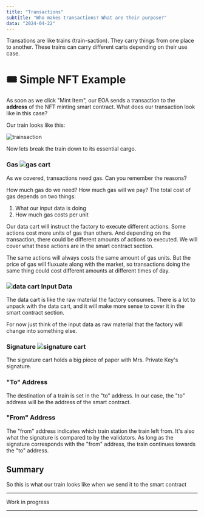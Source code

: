 ```yaml
---
title: "Transactions"
subtitle: "Who makes transactions? What are their purpose?"
data: "2024-04-22"
---
```


Transations are like trains (train-saction). They carry things from one place to another. These
trains can carry different carts depending on their use case.

# 🎟 Simple NFT Example

As soon as we click "Mint Item", our EOA sends a transaction to the **address** of the NFT minting
smart contract. What does our transaction look like in this case?

Our train looks like this:

![trainsaction](/images/train.svg)

Now lets break the train down to its essential cargo.

### Gas ![gas cart](/images/gas-cart.svg)

As we covered, transactions need gas. Can you remember the reasons?

How much gas do we need? How much gas will we pay? The total cost of gas depends on two things:

1. What our input data is doing
2. How much gas costs per unit

Our data cart will instruct the factory to execute different actions. Some actions cost
more units of gas than others. And depending on the transaction, there could be different
amounts of actions to executed. We will cover what these actions are in the smart contract
section.

The same actions will always costs the same amount of gas units. But the price of gas will
fluxuate along with the market, so transactions doing the same thing could cost different
amounts at different times of day.

### ![data cart](/images/data-cart.svg) Input Data

The data cart is like the raw material the factory consumes. There is a lot to unpack
with the data cart, and it will make more sense to cover it in the smart contract
section.

For now just think of the input data as raw material that the factory will change into
something else.

### Signature ![signature cart](/images/signature-cart.svg)

The signature cart holds a big piece of paper with Mrs. Private Key's signature.

### "To" Address

The destination of a train is set in the "to" address. In our case, the "to" address
will be the address of the smart contract.

### "From" Address

The "from" address indicates which train station the train left from. It's also what the
signature is compared to by the validators. As long as the signature corresponds with the
"from" address, the train continues towards the "to" address.

<!-- ### Nonce ![nonce locomotive](/images/nonce.svg)

The nonce is a number (like the one printed on the train) that indicates the number of
trains a train station has sent off. It's another security measure that solves similar
problems to the private key.

Image once again someone is trying to rob your train station of funds. This time they're
more clever about it -->

## Summary

So this is what our train looks like when we send it to the smart contract

<!-- That's it! We'll revisit transactions when its time to mint. [Back to Challenge 0](/posts/2simpleNFT) -->

<!-- There are **three** main kinds of trainsactions. The first kinds are transactions
between EOAs, the second is a transaction from an EOA to a smart contract,
and the third transaction is an EOA deloying a smart contract account.

## 1. Transactions between train stations

![regular trainsaction](http://localhost:3000/images/train.svg)

Regular transactions happen between two accounts, like when you send your friend some ETH.
These transactions are the most basic and carry the following cargo, which you can track
yourself by looking at the transactions tab under your account's address on [Etherscan](https://etherscan.io/)
and clicking on the transaction hash.

## Cargo

---

### 1.1 Value

Value are the tokens being transfered. The wagon that says "V" on it represents this data field.
If you check [Etherscan](https://etherscan.io/), you'll be able to find a field by clicking on
transactions hashes that displays how much value was sent in the trainsaction.

### 1.2 Signature

The signature is your train station's stamp of approval. It says: "This transaction comes from
from my address and I approve this trainsaction". The wagon is depicted with an "S" on it for
signature. Think of it like a big peice of paper that Mrs. Private Key stamped with a big red
wax seal.

### 1.3 Gas

The trainsaction needs gas to move. Think of the gas as coal fuel for the train, depicted by
the "G" wagon. Read more about [gas](/almanacPosts/gas) here if you're curious.

## Navigation

---

### 1.4 "To" Address

In the train's cockpit, there is a display that tells the train which train station its heading
to.

### 1.5 "From" Address

On the paper with the signature on it, is a "from address" that indicates which train station the
train is headed from.

- The "from address" is crucial to [node validators](/almanacPosts/nodeValidators) (the space ships
  supervising the construction of blockchains) to prevent fraudulent trains. Node validators use the
  "from address" to decrypt Mrs. Private Key's signature. If the signature and the "from address"
  match up, the train continues onto its destination.
- The "from address" is also important so train stations know who sent them value!

### 1.6 Nonce

Printed on the side of the train is a nonce. A nonce is a number that indicates the current number
of trains a train station has sent. The nonce is important for train stations sending value to
each other, because if I sent several trains to my friend, I want to be sure that the
trains arrive in the correct order to avoid complications.

---

# 2. Transactions from train stations to factories

When you interact with a smart contract, you are sending a trainsaction to it. These trains are different
from trains being sent between train stations.

# 3. Smart Contract Deployment (its a transaction too!)

![Smart Contract Train](http://localhost:3000/images/contractTrain.svg) -->

---

Work in progress

---

